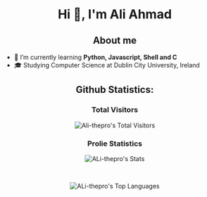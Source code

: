 <h1 align="center">Hi 👋, I'm Ali Ahmad</h1>
<h2 align="center">About me</h2>


- 🌱 I’m currently learning **Python, Javascript, Shell and C**
- 🎓 Studying Computer Science at Dublin City University, Ireland


<h2 align="center">Github Statistics:</h2>

<h3 align="center">Total Visitors</h3>

<p align="center"><img src="https://profile-counter.glitch.me/{Ali-thepro}/count.svg" alt="Ali-thepro's Total Visitors" /></p>

<h3 align="center">Prolie Statistics</h3>

<div align="center">

![ALi-thepro's Stats](https://github-readme-stats.vercel.app/api?username=ALi-thepro&theme=tokyonight&show_icons=true&hide_border=false&count_private=true&include_all_commits=true)

<br>

![ALi-thepro's Top Languages](https://github-readme-stats.vercel.app/api/top-langs/?username=ALi-thepro&theme=tokyonight&show_icons=true&hide_border=false&layout=compact)
    
</div>

